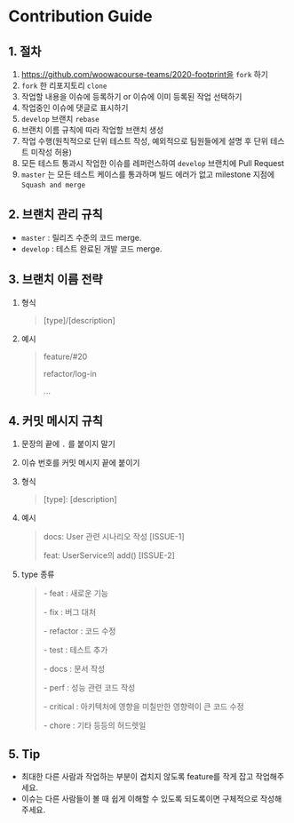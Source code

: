 # Contribution Guide

## 1. 절차

1. https://github.com/woowacourse-teams/2020-footprint을 `fork` 하기
2. `fork` 한 리포지토리 `clone`
3. 작업할 내용을 이슈에 등록하기 or 이슈에 이미 등록된 작업 선택하기
4. 작업중인 이슈에 댓글로 표시하기
5. `develop` 브랜치 `rebase`
6. 브랜치 이름 규칙에 따라 작업할 브랜치 생성
7. 작업 수행(원칙적으로 단위 테스트 작성, 예외적으로 팀원들에게 설명 후 단위 테스트 미작성 허용)
8. 모든 테스트 통과시 작업한 이슈를 레퍼런스하여 `develop` 브랜치에 Pull Request
10. `master` 는 모든 테스트 케이스를 통과하며 빌드 에러가 없고 milestone 지점에 `Squash and merge`

## 2. 브랜치 관리 규칙

- `master` : 릴리즈 수준의 코드 merge.
- `develop` : 테스트 완료된 개발 코드 merge.

## 3. 브랜치 이름 전략

1. 형식

   > [type]/[description]

2. 예시

   > feature/#20 
   >
   > refactor/log-in
   >
   > ...

## 4. 커밋 메시지 규칙

1. 문장의 끝에 `.` 를 붙이지 말기

2. 이슈 번호를 커밋 메시지 끝에 붙이기

3. 형식

   > \[type\]: [description]

4. 예시

   > docs: User 관련 시나리오 작성 [ISSUE-1]
   >
   > feat: UserService의 add() [ISSUE-2]

5. type 종류

   > \- feat : 새로운 기능
   >
   > \- fix : 버그 대처
   >
   > \- refactor : 코드 수정
   >
   > \- test : 테스트 추가
   >
   > \- docs : 문서 작성
   >
   > \- perf : 성능 관련 코드 작성
   >
   > \- critical : 아키텍처에 영향을 미칠만한 영향력이 큰 코드 수정
   >
   > \- chore : 기타 등등의 허드렛일

## 5. Tip

- 최대한 다른 사람과 작업하는 부분이 겹치지 않도록 feature를 작게 잡고 작업해주세요.
- 이슈는 다른 사람들이 볼 때 쉽게 이해할 수 있도록 되도록이면 구체적으로 작성해주세요.

